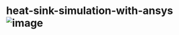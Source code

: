# heat-sink-simulation-with-ansys![image](https://github.com/user-attachments/assets/1e75c8fc-d212-40b6-a703-940dd32283f7)
